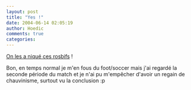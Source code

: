 ```yaml
---
layout: post
title: "Yes !"
date: 2004-06-14 02:05:19
author: Hoedic
comments: true
categories: 
---
```



[On les a niqué ces rosbifs](http://www.lemonde.fr/web/article/0,1-0@2-3498,36-368684,0.html) !

Bon, en temps normal je m'en fous du foot/soccer mais j'ai regardé la seconde période du match et je n'ai pu m'empêcher d'avoir un regain de chauvinisme, surtout vu la conclusion :p